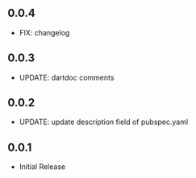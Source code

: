 ## 0.0.4

* FIX: changelog 

## 0.0.3

* UPDATE: dartdoc comments

## 0.0.2

* UPDATE: update description field of pubspec.yaml

## 0.0.1

* Initial Release